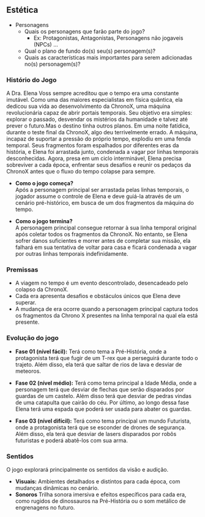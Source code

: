 ## Estética

- Personagens 
    - Quais os personagens que farão parte do jogo?
        - Ex: Protagonistas, Antagonistas, Personagens não jogaveis (NPCs) ...
    - Qual o plano de fundo do(s) seu(s) personagem(s)?
    - Quais as características mais importantes para serem adicionadas no(s) personagem(s)?






### Histório do Jogo
A Dra. Elena Voss sempre acreditou que o tempo era uma constante imutável. Como uma das maiores especialistas em física quântica, ela dedicou sua vida ao desenvolvimento da ChronoX, uma máquina revolucionária capaz de abrir portais temporais. Seu objetivo era simples: explorar o passado, desvendar os mistérios da humanidade e talvez até prever o futuro.Mas o destino tinha outros planos.
Em uma noite fatídica, durante o teste final da ChronoX, algo deu terrivelmente errado. A máquina, incapaz de suportar a pressão do próprio tempo, explodiu em uma fenda temporal. Seus fragmentos foram espalhados por diferentes eras da história, e Elena foi arrastada junto, condenada a vagar por linhas temporais desconhecidas.
Agora, presa em um ciclo interminável, Elena precisa sobreviver a cada época, enfrentar seus desafios e reunir os pedaços da ChronoX antes que o fluxo do tempo colapse para sempre.

 
 - **Como o jogo começa?**  
Após a personagem principal ser arrastada pelas linhas temporais, o jogador assume o controle de Elena e deve guiá-la através de um cenário pré-histórico, em busca de um dos fragmentos da máquina do tempo.

- **Como o jogo termina?**  
A personagem principal consegue retornar à sua linha temporal original após coletar todos os fragmentos da ChronoX. No entanto, se Elena sofrer danos suficientes e morrer antes de completar sua missão, ela falhará em sua tentativa de voltar para casa e ficará condenada a vagar por outras linhas temporais indefinidamente.


### Premissas
- A viagem no tempo é um evento descontrolado, desencadeado pelo colapso da ChronoX.
- Cada era apresenta desafios e obstáculos únicos que Elena deve superar.
- A mudança de era ocorre quando a personagem principal captura todos os fragmentos da Chrono X presentes na linha temporal na qual ela está presente.

 ### Evolução do jogo
    
- **Fase 01 (nível fácil):** Terá como tema a Pré-História, onde a protagonista terá que fugir de um T-rex que a perseguirá durante todo o trajeto. Além disso, ela terá que saltar de rios de lava e desviar de meteoros.

- **Fase 02 (nível médio):** Terá como tema principal a Idade Média, onde a personagem terá que desviar de flechas que serão disparados por guardas de um castelo. Além disso terá que desviar de pedras vindas de uma catapulta que cairão do céu. Por último, ao longo dessa fase Elena terá uma espada que poderá ser usada para abater os guardas.

- **Fase 03 (nível difícil):** Terá como tema principal um mundo Futurista, onde a protagonista terá que se esconder de drones de segurança. Além disso, ela terá que desviar de lasers disparados por robôs futuristas e poderá abatê-los com sua arma. 

### Sentidos
O jogo explorará principalmente os sentidos da visão e audição.  
- **Visuais:** Ambientes detalhados e distintos para cada época, com mudanças dinâmicas no cenário.  
- **Sonoros** Trilha sonora imersiva e efeitos específicos para cada era, como rugidos de dinossauros na Pré-História ou o som metálico de engrenagens no futuro.
